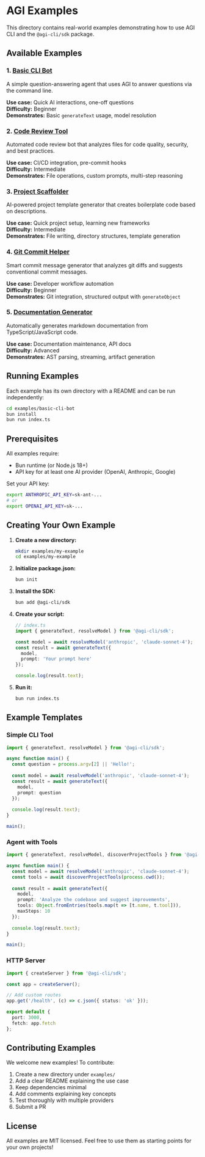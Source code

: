 # AGI Examples

This directory contains real-world examples demonstrating how to use AGI CLI and the `@agi-cli/sdk` package.

## Available Examples

### 1. [Basic CLI Bot](./basic-cli-bot/)
A simple question-answering agent that uses AGI to answer questions via the command line.

**Use case:** Quick AI interactions, one-off questions  
**Difficulty:** Beginner  
**Demonstrates:** Basic `generateText` usage, model resolution

### 2. [Code Review Tool](./code-review-tool/)
Automated code review bot that analyzes files for code quality, security, and best practices.

**Use case:** CI/CD integration, pre-commit hooks  
**Difficulty:** Intermediate  
**Demonstrates:** File operations, custom prompts, multi-step reasoning

### 3. [Project Scaffolder](./project-scaffolder/)
AI-powered project template generator that creates boilerplate code based on descriptions.

**Use case:** Quick project setup, learning new frameworks  
**Difficulty:** Intermediate  
**Demonstrates:** File writing, directory structures, template generation

### 4. [Git Commit Helper](./git-commit-helper/)
Smart commit message generator that analyzes git diffs and suggests conventional commit messages.

**Use case:** Developer workflow automation  
**Difficulty:** Beginner  
**Demonstrates:** Git integration, structured output with `generateObject`

### 5. [Documentation Generator](./documentation-generator/)
Automatically generates markdown documentation from TypeScript/JavaScript code.

**Use case:** Documentation maintenance, API docs  
**Difficulty:** Advanced  
**Demonstrates:** AST parsing, streaming, artifact generation

## Running Examples

Each example has its own directory with a README and can be run independently:

```bash
cd examples/basic-cli-bot
bun install
bun run index.ts
```

## Prerequisites

All examples require:
- Bun runtime (or Node.js 18+)
- API key for at least one AI provider (OpenAI, Anthropic, Google)

Set your API key:
```bash
export ANTHROPIC_API_KEY=sk-ant-...
# or
export OPENAI_API_KEY=sk-...
```

## Creating Your Own Example

1. **Create a new directory:**
   ```bash
   mkdir examples/my-example
   cd examples/my-example
   ```

2. **Initialize package.json:**
   ```bash
   bun init
   ```

3. **Install the SDK:**
   ```bash
   bun add @agi-cli/sdk
   ```

4. **Create your script:**
   ```typescript
   // index.ts
   import { generateText, resolveModel } from '@agi-cli/sdk';
   
   const model = await resolveModel('anthropic', 'claude-sonnet-4');
   const result = await generateText({
     model,
     prompt: 'Your prompt here'
   });
   
   console.log(result.text);
   ```

5. **Run it:**
   ```bash
   bun run index.ts
   ```

## Example Templates

### Simple CLI Tool

```typescript
import { generateText, resolveModel } from '@agi-cli/sdk';

async function main() {
  const question = process.argv[2] || 'Hello!';
  
  const model = await resolveModel('anthropic', 'claude-sonnet-4');
  const result = await generateText({
    model,
    prompt: question
  });
  
  console.log(result.text);
}

main();
```

### Agent with Tools

```typescript
import { generateText, resolveModel, discoverProjectTools } from '@agi-cli/sdk';

async function main() {
  const model = await resolveModel('anthropic', 'claude-sonnet-4');
  const tools = await discoverProjectTools(process.cwd());
  
  const result = await generateText({
    model,
    prompt: 'Analyze the codebase and suggest improvements',
    tools: Object.fromEntries(tools.map(t => [t.name, t.tool])),
    maxSteps: 10
  });
  
  console.log(result.text);
}

main();
```

### HTTP Server

```typescript
import { createServer } from '@agi-cli/sdk';

const app = createServer();

// Add custom routes
app.get('/health', (c) => c.json({ status: 'ok' }));

export default {
  port: 3000,
  fetch: app.fetch
};
```

## Contributing Examples

We welcome new examples! To contribute:

1. Create a new directory under `examples/`
2. Add a clear README explaining the use case
3. Keep dependencies minimal
4. Add comments explaining key concepts
5. Test thoroughly with multiple providers
6. Submit a PR

## License

All examples are MIT licensed. Feel free to use them as starting points for your own projects!
